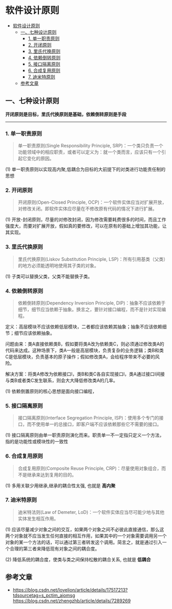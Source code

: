 # 软件设计原则

- [软件设计原则](#软件设计原则)
  - [一、七种设计原则](#一七种设计原则)
    - [1. 单一职责原则](#1-单一职责原则)
    - [2. 开闭原则](#2-开闭原则)
    - [3. 里氏代换原则](#3-里氏代换原则)
    - [4. 依赖倒转原则](#4-依赖倒转原则)
    - [5. 接口隔离原则](#5-接口隔离原则)
    - [6. 合成复用原则](#6-合成复用原则)
    - [7. 迪米特原则](#7-迪米特原则)
  - [参考文章](#参考文章)



## 一、七种设计原则

__开闭原则是目标，里氏代换原则是基础，依赖倒转原则是手段__

-------------------

### 1. 单一职责原则
> 单一职责原则(Single Responsibility Principle, SRP)：一个类只负责一个功能领域中的相应职责，或者可以定义为：就一个类而言，应该只有一个引起它变化的原因。

(1) 单一职责原则以实现高内聚,低耦合为目标的大前提下的对类进行功能责任制的思想



### 2. 开闭原则

> 开闭原则(Open-Closed Principle, OCP)：一个软件实体应当对扩展开放，对修改关闭。即软件实体应尽量在不修改原有代码的情况下进行扩展。

(1) 开放-封闭原则，尽量的对修改封闭，因为修改需要耗费很多的时间，而且工作强度大，而要对扩展开放，假如真的要修改，可以在原有的基础上增加其功能，让其实现。


### 3. 里氏代换原则

> 里氏代换原则(Liskov Substitution Principle, LSP)：所有引用基类（父类）的地方必须能透明地使用其子类的对象。

(1)  子类可以替换父类，父类不能替换子类。


### 4. 依赖倒转原则
> 依赖倒转原则(Dependency Inversion  Principle, DIP)：抽象不应该依赖于细节，细节应当依赖于抽象。换言之，要针对接口编程，而不是针对实现编程。


定义：高层模块不应该依赖低层模块，二者都应该依赖其抽象；抽象不应该依赖细节；细节应该依赖抽象。

问题由来：类A直接依赖类B，假如要将类A改为依赖类C，则必须通过修改类A的代码来达成。这种场景下，类A一般是高层模块，负责复杂的业务逻辑；类B和类C是低层模块，负责基本的原子操作；假如修改类A，会给程序带来不必要的风险。

解决方案：将类A修改为依赖接口I，类B和类C各自实现接口I，类A通过接口I间接与类B或者类C发生联系，则会大大降低修改类A的几率。

(1) 依赖倒置原则的核心思想是面向接口编程，



### 5. 接口隔离原则

>接口隔离原则(Interface  Segregation Principle, ISP)：使用多个专门的接口，而不使用单一的总接口，即客户端不应该依赖那些它不需要的接口。

(1) 接口隔离原则由单一职责原则演化而来。职责单一不一定指只定义一个方法，指的是功能性或模块性的一致性


### 6. 合成复用原则

> 合成复用原则(Composite Reuse Principle, CRP)：尽量使用对象组合，而不是继承来达到复用的目的。


(1) 多用关联少用继承,继承的耦合性太强, 也就是 __高内聚__

### 7. 迪米特原则

> 迪米特法则(Law of  Demeter, LoD)：一个软件实体应当尽可能少地与其他实体发生相互作用。

(1) 应该尽量减少对象之间的交互，如果两个对象之间不必彼此直接通信，那么这两个对象就不应当发生任何直接的相互作用，如果其中的一个对象需要调用另一个对象的某一个方法的话，可以通过第三者转发这个调用。简言之，就是通过引入一个合理的第三者来降低现有对象之间的耦合度。

(2) 降低系统的耦合度，使类与类之间保持松散的耦合关系, 也就是 __低耦合__


## 参考文章
- https://blog.csdn.net/lovelion/article/details/17517213?tdsourcetag=s_pctim_aiomsg  
https://blog.csdn.net/zhengzhb/article/details/7289269
